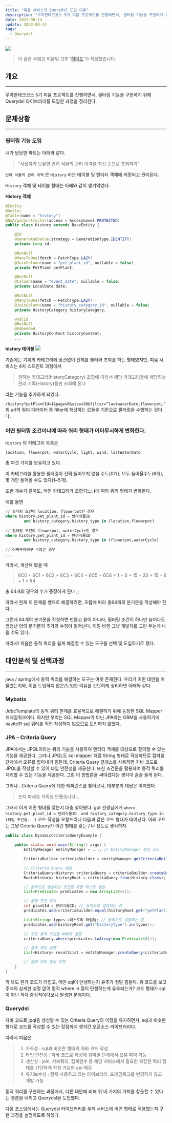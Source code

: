 ```yaml
---
title: "피움 서비스의 Querydsl 도입 이유"
description: "우아한테크코스 5기 피움 프로젝트를 진행하면서, 필터링 기능을 구현하기 위해 Querydsl 라이브러리를 도입한 과정을 정리한다."
date: 2023-08-14
update: 2023-08-14
tags:
  - Querydsl
---
```


![](.index_images/querydsl.png)

> 이 글은 우테코 피움팀 크루 '[하마드](https://github.com/rawfishthelgh)'가 작성했습니다.

## 개요
---
우아한테크코스 5기 피움 프로젝트를 진행하면서, 필터링 기능을 구현하기 위해 Querydsl 라이브러리를 도입한 과정을 정리한다.
## 문제상황
---
### 필터링 기능 도입
내가 담당한 파트는 아래와 같다.
>"사용자가 보유한 반려 식물의 관리 이력을 최신 순으로 조회하기" 

`반려 식물의 관리 이력` 은 `History` 라는 테이블 및 엔티티 객체에 저장되고 관리된다.

`History` 객체 및 테이블 형태는 아래와 같이 생겨먹었다.

**History 객체**
```java
@Entity
@Getter
@Table(name = "history")
@NoArgsConstructor(access = AccessLevel.PROTECTED)
public class History extends BaseEntity {

    @Id
    @GeneratedValue(strategy = GenerationType.IDENTITY)
    private Long id;

    @NotNull
    @ManyToOne(fetch = FetchType.LAZY)
    @JoinColumn(name = "pet_plant_id", nullable = false)
    private PetPlant petPlant;

    @NotNull
    @Column(name = "event_date", nullable = false)
    private LocalDate date;

    @NotNull
    @ManyToOne(fetch = FetchType.LAZY)
    @JoinColumn(name = "history_category_id", nullable = false)
    private HistoryCategory historyCategory;

    @Valid
    @NotNull
    @Embedded
    private HistoryContent historyContent;
	...
```
**history 테이블**
![](https://velog.velcdn.com/images/rg970604/post/c71da5e7-4a11-4ced-84d9-4d81764abd29/image.png)

기존에는 기록의 카테고리에 상관없이 전체를 불러와 조회를 하는 형태였지만, 피움 서비스는 4차 스프린트 과정에서 

>원하는 카테고리(historyCategory) 조합에 따라서 해당 카테고리들에 해당하는 관리 기록(History)들만 조회해 온다

라는 기능을 추가하게 되었다.

`/history?petPlantId=1&page=0&size=20&filter=”lastwaterDate,flowerpot…”`
위 url의 쿼리 파라미터 중 filter에 해당하는 값들을 기준으로 필터링을 수행하는 것이다.

### 어떤 필터링 조건이냐에 따라 쿼리 형태가 어마무시하게 변화한다.

`History` 의 카테고리 목록은

`location, flowerpot, waterCycle, light, wind, lastWaterDate`

총 여섯 가지를 보유하고 있다.

이 카테고리를 활용한 필터링이 전혀 들어오지 않을 수도(0개), 모두 들어올수도(6개), 몇 개만 들어올 수도 있다(1~5개).

또한 개수가 같아도, 어떤 카테고리가 조합되느냐에 따라 쿼리 형태가 변화한다.

예를 들면 
```sql
// 필터링 조건이 location, flowerpot인 경우
where history.pet_plant_id = 반려식물ID 
        and history_category.history_type in (location,flowerpot)
        
// 필터링 조건이 flowerpot, waterCycle인 경우
where history.pet_plant_id = 반려식물ID
        and history_category.history_type in (flowerpot,waterCycle)
        
// 어쩌구저쩌구 수많은 경우
...
```
따라서, 계산해 봤을 때 
>6C0 + 6C1 + 6C2 + 6C3 + 6C4 + 6C5  + 6C6 
= 1 + 6 + 15 + 20 + 15 + 6 + 1 
= 64

총 64개의 경우의 수가 등장하게 된다 ;;

따라서 현재 이 문제를 쌩으로 해결하려면, 조합에 따라 총64개의 분기문을 작성해야 한다...

그런데 64개의 분기문을 작성하면 만들고 끝이 아니라, 필터링 조건이 하나만 늘어나도 엄청난 양의 분기문의 추가와 수정이 일어난다. 이럴 바엔 그냥 개발자를 그만 두는게 나을 수도 있다.

따라서! 피움은 동적 쿼리를 쉽게 해결할 수 있는 도구를 선택 및 도입하기로 했다.

## 대안분석 및 선택과정
---

java / spring에서 동적 쿼리를 해결하는 도구는 여럿 존재한다. 우리가 어떤 대안을 떠올렸는지와, 이를 도입하지 않은/도입한 이유를 간단하게 정리하면 아래와 같다.

### **Mybatis**

JdbcTemplate의 동적 쿼리 한계를 효율적으로 해결하기 위해 등장한 SQL Mapper 프레임워크이다. 하지만 우리는 SQL Mapper가 아닌 JPA라는 ORM을 사용하기에 navite한 sql 쿼리를 직접 작성하지 않으므로 도입하지 않았다.

### **JPA - Criteria Query**

JPA에서는 JPQL이라는 쿼리 기술을 사용하여 엔티티 객체를 대상으로 질의할 수 있는 기능을 제공한다. 그러나 JPQL도 sql mapper 처럼 String 형태로 작성하므로 컴파일 단계에서 오류를 잡아내기 힘든데, Criteria Query 클래스를 사용하면 자바 코드로 JPQL을 작성할 수 있어 타입 안전성을 제공한다. 또한 조건문을 활용하여 동적 쿼리를 처리할 수 있는 기능을 제공한다. 그럼 이 방법론을 써야겠다는 생각이 슬슬 들게 된다.

그러나...Criteria Query에 대한 레퍼런스를 찾아보니, 대부분의 대답은 이러했다.
> 쓰지 마세요 가독성 안좋습니다...

그래서 이게 어떤 형태를 갖는지 대충 찾아봤다. gpt 선생님에게 
`where history.pet_plant_id = 반려식물ID 
        and history_category.history_type in (타입 조건들...)`
코드 작성을 요청드리니 다음과 같은 코드 형태가 태어났다. 아래 코드는 그냥 Criteria Query가 이런 형태를 갖는구나 정도로 생각하자.

```java
public class DynamicCriteriaQueryExample {

    public static void main(String[] args) {
        EntityManager entityManager = ...; // EntityManager 생성 코드

        CriteriaBuilder criteriaBuilder = entityManager.getCriteriaBuilder();

        // Criteria Query 생성
        CriteriaQuery<History> criteriaQuery = criteriaBuilder.createQuery(History.class);
        Root<History> historyRoot = criteriaQuery.from(History.class);

        // 동적으로 생성되는 조건을 위한 리스트 생성
        List<Predicate> predicates = new ArrayList<>();

        // 동적 조건 추가
        int plantId = 반려식물ID; // 동적으로 설정되는 값
        predicates.add(criteriaBuilder.equal(historyRoot.get("petPlantId"), plantId));

        List<String> types =히스토리 타입들; // 동적으로 설정되는 값
        predicates.add(historyRoot.get("historyType").in(types));

        // 모든 동적 조건을 AND로 결합
        criteriaQuery.where(predicates.toArray(new Predicate[0]));

        // 결과 쿼리 실행
        List<History> resultList = entityManager.createQuery(criteriaQuery).getResultList();

        // 결과 처리 등의 로직
    }
}

```
딱 봐도 뭔가 코드가 더럽고, 어떤 sql이 탄생하는지 유추가 정말 힘들다. 위 코드를 보고 주석의 상세한 설명 없이 동적 where in 절이 탄생하는게 유추되는가? 코드 형태가 sql이 아닌 객체 중심적이다보니 발생한 문제이다.

### **Querydsl**
자바 코드로 jpql을 생성할 수 있는 Criteria Query의 이점을 유지하면서, sql과 비슷한 형태로 코드를 작성할 수 있는 장점까지 챙겨간 오픈소스 라이브러리다.

따라서 피움은 
>1. 가독성 : sql과 비슷한 형태의 자바 코드 작성
>2. 타입 안전성 : 자바 코드로 작성해 컴파일 단계에서 오류 파악 가능
>3. 생산성 : join, 서브쿼리, 집계함수 등 해당 서비스에서 필요한 복잡한 쿼리 형태를 간단하게 작성 가능한 api 제공
>4. 유지보수성 : 현재 사용하고 있는 라이브러리, 프레임워크를 변경하지 않고 개발 가능

동적 쿼리를 구현하는 과정에서, 다른 대안에 비해 위 네 가지의 가치를 창출할 수 있다는 결론을 내리고 Querydsl을 도입했다.

다음 포스팅에서는 Querydsl 라이브러리를 우리 서비스에 어떤 형태로 적용했는지 구현 과정을 설명하도록 하겠다.
